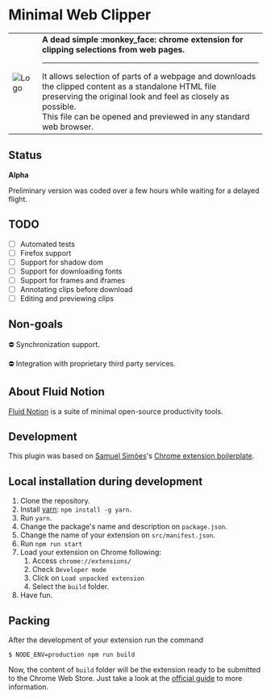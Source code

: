 # Minimal Web Clipper

<table>
  <tr>
    <td>
      <img src="https://raw.githubusercontent.com/fluid-notion/minimal-web-clipper/master/src/img/icon-128.png" alt="Logo"/>
    </td>
    <td>
      <strong>A dead simple :monkey_face: chrome extension for clipping selections from web pages.</strong>
      <hr/>
          It allows selection of parts of a webpage and downloads the clipped content as a standalone HTML file preserving the original look and feel as closely as possible.
      <br/>
          This file can be opened and previewed in any standard web browser.
    </td>
  </tr>
</table>

## Status

**Alpha**

Preliminary version was coded over a few hours while waiting for a delayed flight.

## TODO

- [ ] Automated tests
- [ ] Firefox support
- [ ] Support for shadow dom
- [ ] Support for downloading fonts
- [ ] Support for frames and iframes
- [ ] Annotating clips before download
- [ ] Editing and previewing clips

## Non-goals

:no_entry: Synchronization support.

:no_entry: Integration with proprietary third party services.

## About Fluid Notion

[Fluid Notion](https://github.com/fluid-notion) is a suite of minimal open-source productivity tools.

## Development

This plugin was based on [Samuel Simões](https://twitter.com/samuelsimoes)'s [Chrome extension boilerplate](https://github.com/samuelsimoes/chrome-extension-webpack-boilerplate).

## Local installation during development

1. Clone the repository.
2. Install [yarn](https://yarnpkg.com): `npm install -g yarn`.
3. Run `yarn`.
4. Change the package's name and description on `package.json`.
5. Change the name of your extension on `src/manifest.json`.
6. Run `npm run start`
7. Load your extension on Chrome following:
    1. Access `chrome://extensions/`
    2. Check `Developer mode`
    3. Click on `Load unpacked extension`
    4. Select the `build` folder.
8. Have fun.

## Packing

After the development of your extension run the command

```
$ NODE_ENV=production npm run build
```
Now, the content of `build` folder will be the extension ready to be submitted to the Chrome Web Store. Just take a look at the [official guide](https://developer.chrome.com/webstore/publish) to more information.
